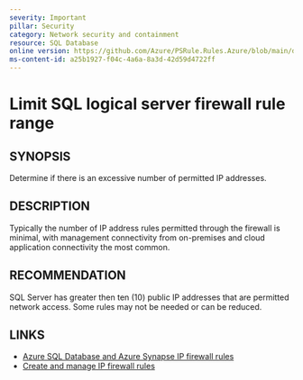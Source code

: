 ```yaml
---
severity: Important
pillar: Security
category: Network security and containment
resource: SQL Database
online version: https://github.com/Azure/PSRule.Rules.Azure/blob/main/docs/en/rules/Azure.SQL.FirewallIPRange.md
ms-content-id: a25b1927-f04c-4a6a-8a3d-42d59d4722ff
---
```


# Limit SQL logical server firewall rule range

## SYNOPSIS

Determine if there is an excessive number of permitted IP addresses.

## DESCRIPTION

Typically the number of IP address rules permitted through the firewall is minimal, with management connectivity from on-premises and cloud application connectivity the most common.

## RECOMMENDATION

SQL Server has greater then ten (10) public IP addresses that are permitted network access.
Some rules may not be needed or can be reduced.

## LINKS

- [Azure SQL Database and Azure Synapse IP firewall rules](https://docs.microsoft.com/azure/azure-sql/database/firewall-configure)
- [Create and manage IP firewall rules](https://docs.microsoft.com/azure/azure-sql/database/firewall-configure#create-and-manage-ip-firewall-rules)
